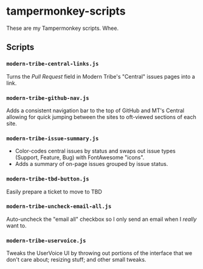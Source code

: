 # tampermonkey-scripts
These are my Tampermonkey scripts. Whee.

## Scripts

### `modern-tribe-central-links.js`

Turns the _Pull Request_ field in Modern Tribe's "Central" issues pages into a link.

### `modern-tribe-github-nav.js`

Adds a consistent navigation bar to the top of GitHub and MT's Central allowing for quick jumping between the sites to oft-viewed sections of each site.

### `modern-tribe-issue-summary.js`

* Color-codes central issues by status and swaps out issue types (Support, Feature, Bug) with FontAwesome "icons".
* Adds a summary of on-page issues grouped by issue status.

### `modern-tribe-tbd-button.js`

Easily prepare a ticket to move to TBD

### `modern-tribe-uncheck-email-all.js`

Auto-uncheck the "email all" checkbox so I only send an email when I _really_ want to.

### `modern-tribe-uservoice.js`

Tweaks the UserVoice UI by throwing out portions of the interface that we don't care about; resizing stuff; and other small tweaks.
